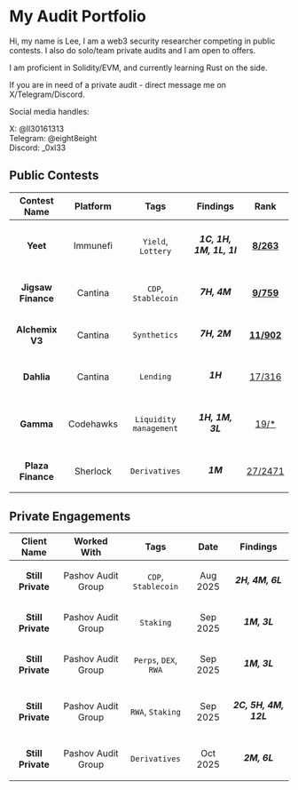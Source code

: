 # My Audit Portfolio

Hi, my name is Lee, I am a web3 security researcher competing in public contests. I also do solo/team private audits and I am open to offers.

I am proficient in Solidity/EVM, and currently learning Rust on the side.

If you are in need of a private audit - direct message me on X/Telegram/Discord.

Social media handles:   

X: @ll30161313   
Telegram: @eight8eight   
Discord: _0xl33   

## Public Contests

| Contest Name | Platform | Tags | Findings | Rank |
|:------------:|:--------:|:----:|:--------:|:----:|
| **Yeet**| Immunefi | `Yield`, `Lottery` | <h5>1C, 1H, 1M, 1L, 1I</h5> | **[8/263](https://immunefi.com/audit-competition/audit-comp-yeet/leaderboard/#top)** |
| **Jigsaw Finance** | Cantina | `CDP`, `Stablecoin` | <h5>7H, 4M</h5> | **[9/759](https://cantina.xyz/competitions/7a40c849-0b35-4128-b084-d9a83fd533ea/leaderboard)** |
| **Alchemix V3** | Cantina | `Synthetics` | <h5>7H, 2M</h5> | **[11/902](https://cantina.xyz/competitions/e68909e6-3491-4a94-a707-ecf0c89cf72a/leaderboard)** |
| **Dahlia** | Cantina | `Lending` | <h5>1H</h5> | [17/316](https://cantina.xyz/competitions/691ce303-f137-437a-bf34-aef87dfe983b/leaderboard) |
| **Gamma** | Codehawks | `Liquidity management` | <h5>1H, 1M, 3L</h5> | [19/*](https://codehawks.cyfrin.io/c/2025-02-gamma/results?lt=contest&page=2&sc=reward&sj=reward&t=leaderboard) |
| **Plaza Finance** | Sherlock | `Derivatives` | <h5>1M</h5> | [27/2471](https://audits.sherlock.xyz/contests/682/leaderboard) |

## Private Engagements

| Client Name | Worked With | Tags | Date | Findings |
|:-----------:|:-----------:|:----:|:----:|:--------:|
| **Still Private** | Pashov Audit Group | `CDP`, `Stablecoin` | Aug 2025 | <h5>2H, 4M, 6L</h5> |
| **Still Private** | Pashov Audit Group | `Staking` | Sep 2025 | <h5>1M, 3L</h5> |
| **Still Private** | Pashov Audit Group | `Perps`, `DEX`, `RWA` | Sep 2025 | <h5>1M, 3L</h5> |
| **Still Private** | Pashov Audit Group | `RWA`, `Staking` | Sep 2025 | <h5>2C, 5H, 4M, 12L</h5> |
| **Still Private** | Pashov Audit Group | `Derivatives` | Oct 2025 | <h5>2M, 6L</h5> |
